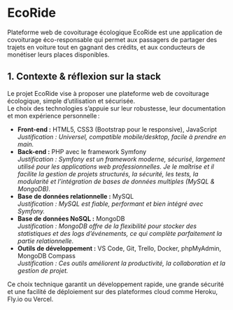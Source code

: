 # EcoRide

Plateforme web de covoiturage écologique
EcoRide est une application de covoiturage éco-responsable qui permet aux passagers de partager des trajets en voiture tout en gagnant des crédits, et aux conducteurs de monétiser leurs places disponibles.

## 1. Contexte & réflexion sur la stack

Le projet EcoRide vise à proposer une plateforme web de covoiturage écologique, simple d’utilisation et sécurisée.  
Le choix des technologies s’appuie sur leur robustesse, leur documentation et mon expérience personnelle :

- **Front-end :** HTML5, CSS3 (Bootstrap pour le responsive), JavaScript  
  _Justification : Universel, compatible mobile/desktop, facile à prendre en main._
- **Back-end :** PHP avec le framework Symfony  
  _Justification : Symfony est un framework moderne, sécurisé, largement utilisé pour les applications web professionnelles. Je le maîtrise et il facilite la gestion de projets structurés, la sécurité, les tests, la modularité et l’intégration de bases de données multiples (MySQL & MongoDB)._
- **Base de données relationnelle :** MySQL  
  _Justification : MySQL est fiable, performant et bien intégré avec Symfony._
- **Base de données NoSQL :** MongoDB  
  _Justification : MongoDB offre de la flexibilité pour stocker des statistiques et des logs d’événements, ce qui complète parfaitement la partie relationnelle._
- **Outils de développement :** VS Code, Git, Trello, Docker, phpMyAdmin, MongoDB Compass  
  _Justification : Ces outils améliorent la productivité, la collaboration et la gestion de projet._

Ce choix technique garantit un développement rapide, une grande sécurité et une facilité de déploiement sur des plateformes cloud comme Heroku, Fly.io ou Vercel.
